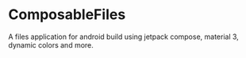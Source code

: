 # ComposableFiles

A files application for android build using jetpack compose, material 3, dynamic colors and more.